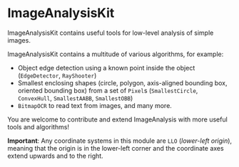 # ImageAnalysisKit

ImageAnalysisKit contains useful tools for low-level analysis of simple images.

ImageAnalysisKit contains a multitude of various algorithms, for example:

- Object edge detection using a known point inside the object (`EdgeDetector`, `RayShooter`)
- Smallest enclosing shapes (circle, polygon, axis-aligned bounding box, oriented bounding box) from a set of `Pixel`s (`SmallestCircle`, `ConvexHull`, `SmallestAABB`, `SmallestOBB`)
- `BitmapOCR` to read text from images, and many more.

You are welcome to contribute and extend ImageAnalysis with more useful tools and algorithms!

**Important**: Any coordinate systems in this module are `LLO` (_lower-left origin_), meaning that the origin is in the lower-left corner and the coordinate axes extend upwards and to the right.
